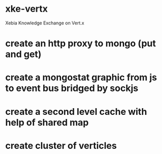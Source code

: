 xke-vertx
=========

Xebia Knowledge Exchange on Vert.x

# create an http proxy to mongo (put and get)
# create a mongostat graphic from js to event bus bridged by sockjs
# create a second level cache with help of shared map
# create cluster of verticles